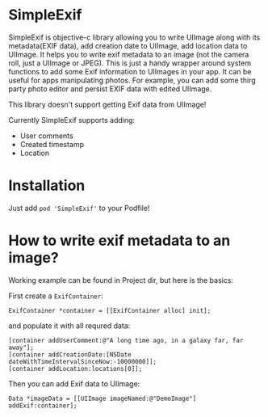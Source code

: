 # SimpleExif

SimpleExif is objective-c library allowing you to write UIImage along with its metadata(EXIF data), add creation date to UIImage, add location data to UIImage. It helps you to write exif metadata to an image (not the camera roll, just a UIImage or JPEG). This is just a handy wrapper around system functions to add some Exif information to UIImages in your app. It can be useful for apps manipulating photos. For example, you can add some thirg party photo editor and persist EXIF data with edited UIImage. 

This library doesn't support getting Exif data from UIImage!

Currently SimpleExif supports adding:
- User comments
- Created timestamp
- Location

# Installation

Just add `pod 'SimpleExif'` to your Podfile!

# How to write exif metadata to an image?

Working example can be found in Project dir, but here is the basics:

First create a `ExifContainer`:

`ExifContainer *container = [[ExifContainer alloc] init];`

and populate it with all requred data:

```
[container addUserComment:@"A long time ago, in a galaxy far, far away"];
[container addCreationDate:[NSDate dateWithTimeIntervalSinceNow:-10000000]];
[container addLocation:locations[0]];
  ```
  
Then you can add Exif data to UIImage:

`Data *imageData = [[UIImage imageNamed:@"DemoImage"] addExif:container];`
